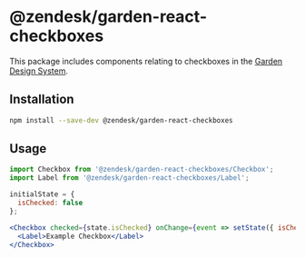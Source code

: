 # @zendesk/garden-react-checkboxes

This package includes components relating to checkboxes in the
[Garden Design System](http://zendeskgarden.github.io/).

## Installation

```sh
npm install --save-dev @zendesk/garden-react-checkboxes
```

## Usage

```jsx static
import Checkbox from '@zendesk/garden-react-checkboxes/Checkbox';
import Label from '@zendesk/garden-react-checkboxes/Label';

initialState = {
  isChecked: false
};

<Checkbox checked={state.isChecked} onChange={event => setState({ isChecked: event.target.checked })}>
  <Label>Example Checkbox</Label>
</Checkbox>
```
